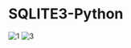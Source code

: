# SQLITE3-Python

![1](https://user-images.githubusercontent.com/60201899/104823618-71b44b80-5819-11eb-8093-1225442820e5.PNG)
![3](https://user-images.githubusercontent.com/60201899/104823619-737e0f00-5819-11eb-8fa0-da3d2eb2ba6e.PNG)

